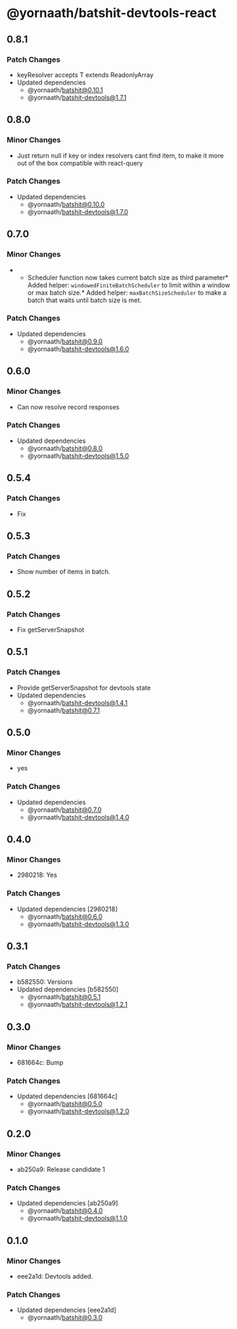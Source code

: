 # @yornaath/batshit-devtools-react

## 0.8.1

### Patch Changes

- keyResolver accepts T extends ReadonlyArray
- Updated dependencies
  - @yornaath/batshit@0.10.1
  - @yornaath/batshit-devtools@1.7.1

## 0.8.0

### Minor Changes

- Just return null if key or index resolvers cant find item, to make it more out of the box compatible with react-query

### Patch Changes

- Updated dependencies
  - @yornaath/batshit@0.10.0
  - @yornaath/batshit-devtools@1.7.0

## 0.7.0

### Minor Changes

- - Scheduler function now takes current batch size as third parameter* Added helper: `windowedFiniteBatchScheduler` to limit within a window or max batch size.* Added helper: `maxBatchSizeScheduler` to make a batch that waits until batch size is met.

### Patch Changes

- Updated dependencies
  - @yornaath/batshit@0.9.0
  - @yornaath/batshit-devtools@1.6.0

## 0.6.0

### Minor Changes

- Can now resolve record responses

### Patch Changes

- Updated dependencies
  - @yornaath/batshit@0.8.0
  - @yornaath/batshit-devtools@1.5.0

## 0.5.4

### Patch Changes

- Fix

## 0.5.3

### Patch Changes

- Show number of items in batch.

## 0.5.2

### Patch Changes

- Fix getServerSnapshot

## 0.5.1

### Patch Changes

- Provide getServerSnapshot for devtools state
- Updated dependencies
  - @yornaath/batshit-devtools@1.4.1
  - @yornaath/batshit@0.7.1

## 0.5.0

### Minor Changes

- yes

### Patch Changes

- Updated dependencies
  - @yornaath/batshit@0.7.0
  - @yornaath/batshit-devtools@1.4.0

## 0.4.0

### Minor Changes

- 2980218: Yes

### Patch Changes

- Updated dependencies [2980218]
  - @yornaath/batshit@0.6.0
  - @yornaath/batshit-devtools@1.3.0

## 0.3.1

### Patch Changes

- b582550: Versions
- Updated dependencies [b582550]
  - @yornaath/batshit@0.5.1
  - @yornaath/batshit-devtools@1.2.1

## 0.3.0

### Minor Changes

- 681664c: Bump

### Patch Changes

- Updated dependencies [681664c]
  - @yornaath/batshit@0.5.0
  - @yornaath/batshit-devtools@1.2.0

## 0.2.0

### Minor Changes

- ab250a9: Release candidate 1

### Patch Changes

- Updated dependencies [ab250a9]
  - @yornaath/batshit@0.4.0
  - @yornaath/batshit-devtools@1.1.0

## 0.1.0

### Minor Changes

- eee2a1d: Devtools added.

### Patch Changes

- Updated dependencies [eee2a1d]
  - @yornaath/batshit@0.3.0
